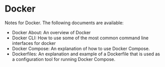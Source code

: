 # Docker

Notes for Docker. The following documents are available:

- Docker About: An overview of Docker
- Docker CLI: How to use some of the most common command line interfaces for docker
- Docker Compose: An explanation of how to use Docker Compose.
- Dockerfiles: An explanation and example of a Dockerfile that is used as a configuration tool for running Docker Compose.
